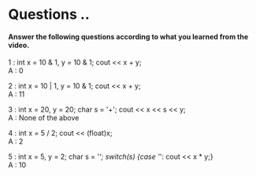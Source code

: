 # Questions ..

#### Answer the following questions according to what you learned from the video.

1 : int x = 10 & 1, y = 10 & 1; cout << x + y;  
A : 0

2 : int x = 10 | 1, y = 10 & 1; cout << x + y;  
A : 11

3 : int x = 20, y = 20; char s = '+'; cout << x << s << y;  
A : None of the above

4 : int x = 5 / 2; cout << (float)x;  
A : 2

5 : int x = 5, y = 2; char s = '*'; switch(s) {case '*': cout << x * y;}  
A : 10
